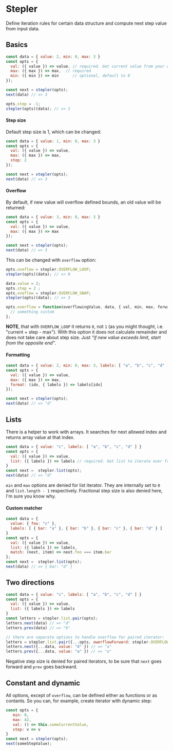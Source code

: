 # Stepler

Define iteration rules for certain data structure and compute next step value from input data.

## Basics

```js
const data = { value: 2, min: 0, max: 3 }
const opts = {
  val: ({ value }) => value, // required. Get current value from your data structure.
  max: ({ max }) => max,  // required
  min: ({ min }) => min      // optional, default to 0
});

const next = stepler(opts);
next(data) // => 3

opts.step = -1;
stepler(opts)(data); // => 1
```

#### Step size
Default step size is 1, which can be changed:
```js
const data = { value: 1, min: 0, max: 3 }
const opts = {
  val: ({ value }) => value,
  max: ({ max }) => max,
  step: 2
});

const next = stepler(opts);
next(data) // => 3
```

#### Overflow
By default, if new value will overflow defined bounds, an old value will be returned:
```js
const data = { value: 3, min: 0, max: 3 }
const opts = {
  val: ({ value }) => value,
  max: ({ max }) => max
});

const next = stepler(opts);
next(data) // => 3
```

This can be changed with `overflow` option:
```js
opts.oveflow = stepler.OVERFLOW_LOOP;
stepler(opts)(data); // => 0

data.value = 2;
opts.step = 2 ;
opts.oveflow = stepler.OVERFLOW_SNAP;
stepler(opts)(data); // => 3

opts.overflow = function(overflowingValue, data, { val, min, max, forward }) {
  // something custom
};
```

**NOTE**, that with `OVERFLOW_LOOP` it returns `0`, not `1` (as you might thought, i.e. "current + step - max"). 
With this option it does not calculate remainder and does not take care about step size.
Just *"if new value exceeds limit, start from the opposite end"*.

#### Formatting

```js
const data = { value: 2, min: 0, max: 3, labels: [ "a", "b", "c", "d" ] }
const opts = {
  val: ({ value }) => value,
  max: ({ max }) => max,
  format: (idx, { labels }) => labels[idx] 
});

const next = stepler(opts);
next(data) // => "d"
```

## Lists

There is a helper to work with arrays. 
It searches for next allowed index and returns array value at that index.

```js
const data = { value: "c", labels: [ "a", "b", "c", "d" ] }
const opts = {
  val: ({ value }) => value,
  list: ({ labels }) => labels // required. Get list to iterate over from your data structure
}
const next =  stepler.list(opts);
next(data) // => "d"
```
`min` and `max` options are denied for list iterator. They are internally set to `0` and `list.length - 1` respectively.
Fractional step size is also denied here, I'm sure you know why.


#### Custom matcher
```js
const data = { 
  value: { foo: "c" }, 
  labels: [ { bar: "a" }, { bar: "b" }, { bar: "c" }, { bar: "d" } ] 
}
const opts = {
  val: ({ value }) => value,
  list: ({ labels }) => labels,
  match: (next, item) => next.foo === item.bar
};
const next =  stepler.list(opts);
next(data) // => { bar: "d" }
```

## Two directions

```js
const data = { value: "c", labels: [ "a", "b", "c", "d" ] }
const opts = {
  val: ({ value }) => value,
  list: ({ labels }) => labels
}
const letters = stepler.list.pair(opts);
letters.next(data) // => "d"
letters.prev(data) // => "b"

// there are separate options to handle overflow for paired iterator:
letters = stepler.list.pair({...opts, owerflowForward: stepler.OVERFLOW_LOOP, overflowBackward: stepler.OVERFLOW_STOP });
letters.next({...data, value: "d" }) // => "a"
letters.prev({...data, value: "a" }) // => "a"
```
Negative step size is denied for paired iterators, to be sure that `next` goes forward and `prev` goes backward.


## Constant and dynamic

All options, except of `overflow`, can be defined either as functions or as contants.
So you can, for example, create iterator with dynamic step:
```js
const opts = {
   min: 0,
   max: 42,
   val: () => this.someCurrentValue,
   step: v => v
}
const next = stepler(opts);
next(someStepValue);
```
